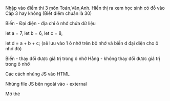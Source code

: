 Nhập vào điểm thi 3 môn Toán,Văn,Anh. Hiển thị ra xem học sinh có đỗ vào Cấp 3 hay không (Biết điểm chuẩn là 30)

Biến - Đại diện - địa chỉ ô nhớ chứa dữ liệu

let a = 7, let b = 6, let c = 8,

let d = a + b + c; (sẽ lưu vào 1 ô nhớ trên bộ nhớ và biến d đại diện cho ô nhớ đó)

Biến - thay đổi được giá trị trong ô nhớ
Hằng - không thay đổi được giá trị trong ô nhớ

Các cách nhúng JS vào HTML

Nhúng file JS bên ngoài vào <script src="đường dẫn file"></script> - external

Mở thẻ <script><script> và code vào bên trong đó - internal

Nhúng thẳng vào sự kiện của thẻ HTML - inline

Quy tắc - Bắt buộc phải làm theo Quy ước - Tự quy chuẩn để đồng bộ và dễ làm việc hơn

Coding Convention - camel: lạc đà - dayofmonth - dayOfMonth - chữ cái từ đầu tiên viết thường - Các từ sau chữ cái đầu viết hoa

- snake: con rắn
- day_of_month


let mathScore

const MULTIPLE_POINT
JS là ngôn ngữ kiểu động - dễ dãi

Number: Số
int: Số nguyên
float: số thực
String: Chuỗi - gồm nhiều kí tự
Nhận diện: "", '', ``
Tất cả dữ liệu người dùng nhập vào đều là string
Boolean: True hoặc False (1 hoặc 0)
TOÁN TỬ

Toán tử số học: +, -, *, /, % vd: a + b => +: toán tử, a,b: toán hạng
Toán tử gán: =; vd: c = a + b;
Toán tử so sánh: >,<,>=,<=, ==, ===, !=, !== => Toán tử so sánh trả về boolean == : so sánh giá trị === : so sánh giá trị và so sánh cả kiểu dữ liệu
Toán tử cộng chuỗi: nối chuỗi "hello " + "abc" = "hello abc" "hello" + 5 = "hello5"
ép kiểu: đổi chuỗi thành số

parseInt: Đưa về số nguyên
parseFloat: Đưa về số thực
Number: Đưa về số (dung lượng cao hơn float)
dùng + : viết tắt của Number